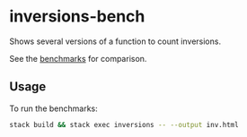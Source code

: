 # inversions-bench

Shows several versions of a function to count inversions.

See the [benchmarks](https://corajr.github.io/inversions-bench/inv.html) for comparison.

## Usage

To run the benchmarks:

```sh
stack build && stack exec inversions -- --output inv.html
```
